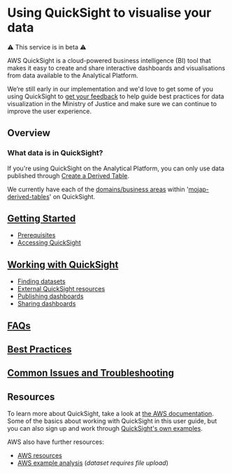 # Using QuickSight to visualise your data

⚠️ This service is in beta ⚠️

AWS QuickSight is a cloud-powered business intelligence (BI) tool that makes it easy to create and share interactive dashboards and visualisations from data available to the Analytical Platform.

We’re still early in our implementation and we'd love to get some of you using QuickSight to [get your feedback] to help guide best practices for data visualization in the Ministry of Justice and make sure we can continue to improve the user experience.

## Overview

### What data is in QuickSight?

If you're using QuickSight on the Analytical Platform, you can only use data published through [Create a Derived Table](/tools/create-a-derived-table).

We currently have each of the [domains/business areas](/tools/create-a-derived-table/project-structure/#domains) within '[mojap-derived-tables]' on QuickSight.

## [Getting Started](/tools/quicksight/getting-started.html)

- [Prerequisites](/tools/quicksight/getting-started.html#prerequisites-to-using-quicksight-in-analytical-platform)
- [Accessing QuickSight](/tools/quicksight/getting-started.html#accessing-quicksight)

## [Working with QuickSight](/tools/quicksight/working-with-quicksight.html)

- [Finding datasets](/tools/quicksight/working-with-quicksight.html#finding-datasets)
- [External QuickSight resources](/tools/quicksight/working-with-quicksight.html)
- [Publishing dashboards](/tools/quicksight/working-with-quicksight.html)
- [Sharing dashboards](/tools/quicksight/working-with-quicksight.html)

## [FAQs](/tools/quicksight/faqs.html)

## [Best Practices](/tools/quicksight/best-practices.html)

## [Common Issues and Troubleshooting](/tools/quicksight/troubleshooting.html)

## Resources

To learn more about QuickSight, take a look at [the AWS documentation]. Some of the basics about working with QuickSight in this user guide, but you can also sign up and work through [QuickSight's own examples].

AWS also have further resources:

- [AWS resources]
- [AWS example analysis] (_dataset requires file upload_)

<!-- External links -->

[get your feedback]: https://controlpanel.services.analytical-platform.service.justice.gov.uk/feedback/
[mojap-derived-tables]: https://github.com/moj-analytical-services/create-a-derived-table/tree/main/mojap_derived_tables/models
[the AWS documentation]: https://docs.aws.amazon.com/quicksight/latest/user/welcome.html
[QuickSight's own examples]: https://docs.aws.amazon.com/quicksight/latest/user/quickstart-createanalysis.html
[AWS resources]: https://AWS.amazon.com/quicksight/resources/
[AWS example analysis]: https://docs.aws.amazon.com/quicksight/latest/user/example-analysis.html
